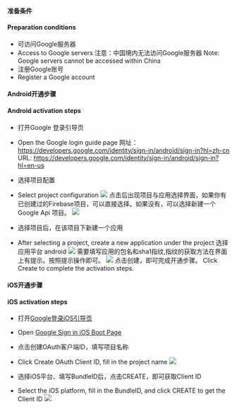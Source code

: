#### 准备条件  
#### Preparation conditions
- 可访问Google服务器  
- Access to Google servers
注意：中国境内无法访问Google服务器
Note: Google servers cannot be accessed within China
- 注册Google账号  
- Register a Google account


#### Android开通步骤 
#### Android activation steps

* 打开Google 登录引导页
* Open the Google login guide page
网址： https://developers.google.com/identity/sign-in/android/sign-in?hl=zh-cn
URL: https://developers.google.com/identity/sign-in/android/sign-in?hl=en-us

* 选择项目配置
* Select project configuration
![](https://web-assets.dcloud.net.cn/unidoc/zh/oauth-google-android-apiConfig.png)
点击后出现项目与应用选择界面，如果你有已创建过的Firebase项目，可以直接选择。如果没有，可以选择新建一个Google Api 项目。
![](https://web-assets.dcloud.net.cn/unidoc/zh/oauth-google-android-configureProject.png)

* 选择项目后，在该项目下新建一个应用
* After selecting a project, create a new application under the project
选择应用平台  android
![](https://web-assets.dcloud.net.cn/unidoc/zh/oauth-google-android-appType.png)
需要填写应用的包名和sha1指纹,指纹的获取方法在界面上有提示。按照提示操作即可。
![](https://web-assets.dcloud.net.cn/unidoc/zh/oauth-google-android-createApp.png)
点击创建，即可完成开通步骤。
Click Create to complete the activation steps.

#### iOS开通步骤
#### iOS activation steps

* 打开[Google登录iOS引导页](http://developers.google.com/identity/sign-in/ios/start-integrating?hl=zh-cn)
* Open [Google Sign in iOS Boot Page](http://developers.google.com/identity/sign-in/ios/start-integrating?hl=zh-cn)

* 点击创建OAuth客户端ID，填写项目名称
* Click Create OAuth Client ID, fill in the project name
![](https://web-assets.dcloud.net.cn/unidoc/zh/oauth-google-ios-config.png)

* 选择iOS平台、填写BundleID后，点击CREATE，即可获取Client ID
* Select the iOS platform, fill in the BundleID, and click CREATE to get the Client ID
![](https://web-assets.dcloud.net.cn/unidoc/zh/oauth-google-ios-create.png)

